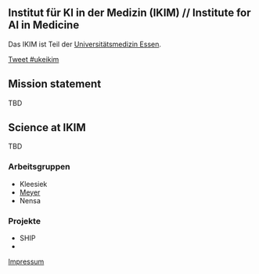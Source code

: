 ## Institut für KI in der Medizin (IKIM) // Institute for AI in Medicine

Das IKIM ist Teil der [Universitätsmedizin Essen](https://www.uk-essen.de).

<a href="https://twitter.com/intent/tweet?button_hashtag=ukeikim&ref_src=twsrc%5Etfw" class="twitter-hashtag-button" data-show-count="false">Tweet #ukeikim</a><script async src="https://platform.twitter.com/widgets.js" charset="utf-8"></script>


## Mission statement
TBD

## Science at IKIM
TBD

### Arbeitsgruppen

- Kleesiek
- [Meyer](https://ikim-essen.github.io/meyerlab/) 
- Nensa

### Projekte
- SHIP
- 

[Impressum](https://www.uk-essen.de/index.php?id=2210&L=0)

